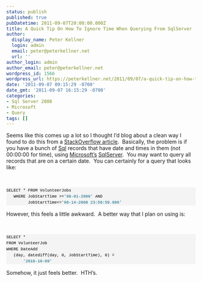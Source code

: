 ```yaml
---
status: publish
published: true
pubDatetime: 2011-09-07T20:00:00.000Z
title: A Quick Tip On How To Ignore Time When Querying From SqlServer
author:
  display_name: Peter Kellner
  login: admin
  email: peter@peterkellner.net
  url: ''
author_login: admin
author_email: peter@peterkellner.net
wordpress_id: 1566
wordpress_url: https://peterkellner.net/2011/09/07/a-quick-tip-on-how-to-ignore-time-when-querying-from-sqlserver/
date: '2011-09-07 09:15:29 -0700'
date_gmt: '2011-09-07 16:15:29 -0700'
categories:
- Sql Server 2008
- Microsoft
- Query
tags: []
---
```

<p>Seems like this comes up a lot so I thought I’d blog about a clean way I found to do this from a <a href="http://stackoverflow.com/questions/353014/convert-sql-server-datetime-fields-to-compare-date-parts-only-with-indexed-looku">StackOverflow article</a>.&#160; Basically, the problem is if you have a bunch of <a href="http://msdn.microsoft.com/en-us/library/bb264565(v=sql.90).aspx">Sql</a> records that have date and times in them (not 00:00:00 for time), using <a href="http://www.microsoft.com/en-us/default.aspx">Microsoft’s</a> <a href="http://www.microsoft.com/sqlserver/en/us/default.aspx">SqlServer</a>.&#160; You may want to query all records that are on a certain date.&#160; You can certainly for a query that looks like:</p>
<p>&#160;</p>
<div id="codeSnippetWrapper">
<pre style="border-bottom-style: none; text-align: left; padding-bottom: 0px; line-height: 12pt; background-color: #f4f4f4; margin: 0em; border-left-style: none; padding-left: 0px; width: 100%; padding-right: 0px; font-family: &#39;Courier New&#39;, courier, monospace; direction: ltr; border-top-style: none; color: black; border-right-style: none; font-size: 8pt; overflow: visible; padding-top: 0px" id="codeSnippet">SELECT * FROM VolunteerJobs <br />   WHERE JobStartTime &gt;=<span style="color: #006080">'08-01-2008'</span> AND <br />         JobStartTime&lt;=<span style="color: #006080">'08-14-2008 23:59:59.996'</span></pre>
<p></div>
<p>However, this feels a little awkward.&#160; A better way that I plan on using is:</p>
<p>&#160;</p>
<div id="codeSnippetWrapper">
<pre style="border-bottom-style: none; text-align: left; padding-bottom: 0px; line-height: 12pt; background-color: #f4f4f4; margin: 0em; border-left-style: none; padding-left: 0px; width: 100%; padding-right: 0px; font-family: &#39;Courier New&#39;, courier, monospace; direction: ltr; border-top-style: none; color: black; border-right-style: none; font-size: 8pt; overflow: visible; padding-top: 0px" id="codeSnippet">SELECT *<br />FROM VolunteerJob<br />WHERE DateAdd<br />   (day, datediff(day, 0, JobStartTime), 0) =<br />       <span style="color: #006080">'2010-10-09'</span></pre>
<p></div>
<p>Somehow, it just feels better.&#160; HTH’s.</p>
